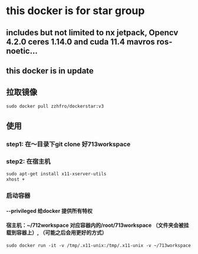 # this docker is for star group 
## includes but not limited to nx jetpack, Opencv 4.2.0 ceres 1.14.0 and cuda 11.4  mavros ros-noetic...
## this docker is in update  

## 拉取镜像
``` xml
sudo docker pull zzhfro/dockerstar:v3
```
## 使用
### step1: 在～目录下git clone 好713workspace

### step2: 在宿主机  
``` xml
sudo apt-get install x11-xserver-utils
xhost +
```

### 启动容器
#### --privileged 给docker 提供所有特权
#### 宿主机：~/712workspace 对应容器内的/root/713workspace （文件夹会被挂载到容器上）, （可能之后会用更好的方式） 
```xml
sudo docker run -it -v /tmp/.x11-unix:/tmp/.x11-unix -v ~/713workspace:/root/713workspace -e DISPLAY=unix$DISPLAY -e GDK_SCALE -e GDK_DPI_SCALE --net=host --privileged{id} /bin/bash
```
